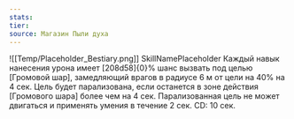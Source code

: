 ```yaml
---
stats: 
tier: 
source: Магазин Пыли духа
---
```

![[Temp/Placeholder_Bestiary.png]]
SkillNamePlaceholder
Каждый навык нанесения урона имеет [208d58]{0}% шанс вызвать под целью [Громовой шар], замедляющий врагов в радиусе 6 м от цели на 40% на 4 сек. Цель будет парализована, если останется в зоне действия [Громового шара] более чем на 4 сек. Парализованная цель не может двигаться и применять умения в течение 2 сек. CD: 10 сек.
